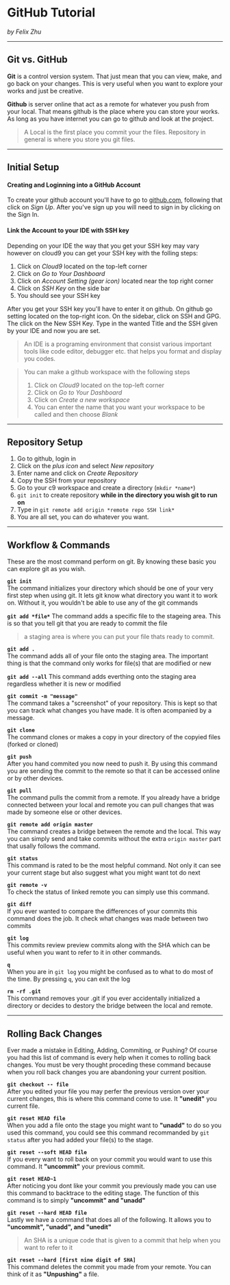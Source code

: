 # GitHub Tutorial

_by Felix Zhu_

---
## Git vs. GitHub

**Git** is a control version system.
That just mean that you can view, make, and go back on your changes.
This is very useful when you want to explore your works and just be creative. 

**Github** is server online that act as a remote for whatever you push from your local.
That means github is the place where you can store your works.
As long as you have internet you can go to github and look at the project.

>A Local is the first place you commit your the files. Repository in general is where you store you git files.   

---

## Initial Setup  
#### Creating and Loginning into a GitHub Account  
To create your github account you'll have to go to [github.com](github.com),
following that click on _Sign Up_. After you've sign up you will need to sign in by clicking on the Sign In.  
 
#### Link the Account to your IDE with SSH key
Depending on your IDE the way that you get your SSH key may vary however on cloud9 you can get your SSH key with the folling steps:  
  1. Click on _Cloud9_ located on the top-left corner
  2. Click on _Go to Your Dashboard_
  3. Click on _Account Setting (gear icon)_ located near the top right corner
  4. Click on _SSH Key_ on the side bar
  5. You should see your SSH key

After you get your SSH key you'll have to enter it on github.
On github go setting located on the top-right icon.
On the sidebar, click on SSH and GPG.
The click on the New SSH Key.
Type in the wanted Title and the SSH given by your IDE and now you are set.

>An IDE is a programing environment that consist various important tools like code editor, debugger etc.
that helps you format and display you codes.

>You can make a github workspace with the following steps
>1. Click on _Cloud9_ located on the top-left corner
>2. Click on _Go to Your Dashboard_
>3. Click on _Create a new workspace_
>4. You can enter the name that you want your workspace to be called and then choose _Blank_

---
## Repository Setup
1. Go to github, login in
2. Click on the _plus icon_ and select _New repository_
3. Enter name and click on _Create Repository_
4. Copy the SSH from your repository
5. Go to your c9 workspace and create a directory (`mkdir *name*`)
6. `git init` to create repository **while in the directory you wish git to run on**
7. Type in `git remote add origin *remote repo SSH link*`
8. You are all set, you can do whatever you want.



---
## Workflow & Commands
These are the most command perform on git.
By knowing these basic you can explore git as you wish.

**`git init`**  
The command initializes your directory which should be one of your very first step when using git.
It lets git know what directory you want it to work on. Without it, you wouldn't be able to use any of the git commands 

**`git add *file*`**
The command adds a specific file to the stageing area. This is so that you tell git that you are ready to commit the file
> a staging area is where you can put your file thats ready to commit.

**`git add .`**  
The command adds all of your file onto the staging area. The important thing is that the command only works for file(s) that are modified or new   

**`git add --all`**
This command adds everthing onto the staging area regardless whether it is new or modified

**`git commit -m "message"`**  
The command takes a "screenshot" of your repository. This is kept so that you can track what changes you have made.
It is often acompanied by a message.  

**`git clone`**  
The command clones or makes a copy in your directory of the copyied files (forked or cloned)

**`git push`**  
After you hand commited you now need to push it.
By using this command you are sending the commit to the remote so that it can be accessed online or by other devices.  

**`git pull`**  
The command pulls the commit from a remote.
If you already have a bridge connected between your local and remote you can pull changes that was made by someone else or other devices.

**`git remote add origin master`**  
The command creates a bridge between the remote and the local. This way you can simply send and take commits without the extra `origin master` part that usally follows the command.   

**`git status`**  
This command is rated to be the most helpful command. Not only it can see your current stage but also suggest what you might want tot do next  

**`git remote -v`**  
To check the status of linked remote you can simply use this command. 

**`git diff`**  
If you ever wanted to compare the differences of your commits this command does the job.
It check what changes was made between two commits

**`git log`**  
This commits review preview commits along with the SHA which can be useful when you want to refer to it in other commands.  

**`q`**  
When you are in `git log` you might be confused as to what to do most of the time. By pressing `q`, you can exit the log  

**`rm -rf .git`**  
This command removes your .git if you ever accidentally initialized a directory or decides to destory the bridge between the local and remote. 

---
## Rolling Back Changes
Ever made a mistake in Editing, Adding, Commiting, or Pushing?
Of course you had this list of command is every help when it comes to rolling back changes.
You must be very thought proceding these command because when you roll back changes you are abandoning your current position.

**`git checkout -- file`**  
After you edited your file you may perfer the previous version over your current changes,
this is where this command come to use. It **"unedit"** you current file.   

**`git reset HEAD file`**  
When you add a file onto the stage you might want to **"unadd"** to do so you used this command, 
you could see this command recommanded by `git status` after you had added your file(s) to the stage. 

**`git reset --soft HEAD file`**  
If you every want to roll back on your commit you would want to use this command. It **"uncommit"** your previous commit.  

**`git reset HEAD~1`**   
After noticing you dont like your commit you previously made you can use this command to backtrace to the editing stage.
The function of this command is to simply **"uncommit" and "unadd"**  

**`git reset --hard HEAD file`**  
Lastly we have a command that does all of the following. It allows you to **"uncommit", "unadd", and "unedit"**
 >An SHA is a unique code that is given to a commit that help when you want to refer to it
 
**`git reset --hard [first nine digit of SHA]`**  
This command deletes the commit you made from your remote.
You can think of it as **"Unpushing"** a file.


